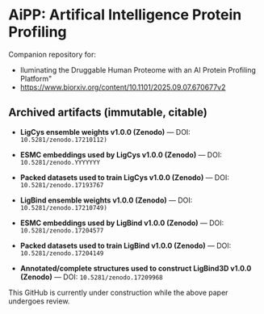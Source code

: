 # AiPP: Artifical Intelligence Protein Profiling

Companion repository for:
-  lluminating the Druggable Human Proteome with an AI Protein Profiling Platform"
-  https://www.biorxiv.org/content/10.1101/2025.09.07.670677v2

## Archived artifacts (immutable, citable)

- **LigCys ensemble weights v1.0.0 (Zenodo)** — DOI: `10.5281/zenodo.17210112)`
- **ESMC embeddings used by LigCys v1.0.0 (Zenodo)** — DOI: `10.5281/zenodo.YYYYYYY`
- **Packed datasets used to train LigCys v1.0.0 (Zenodo)**  — DOI: `10.5281/zenodo.17193767`
  
- **LigBind ensemble weights v1.0.0 (Zenodo)** — DOI: `10.5281/zenodo.17210749)`
- **ESMC embeddings used by LigBind v1.0.0 (Zenodo)** — DOI: `10.5281/zenodo.17204577`
- **Packed datasets used to train LigBind v1.0.0 (Zenodo)** — DOI: `10.5281/zenodo.17204149`
- **Annotated/complete structures used to construct LigBind3D v1.0.0 (Zenodo)** — DOI: `10.5281/zenodo.17209968`

This GitHub is currently under construction while the above paper undergoes review.
